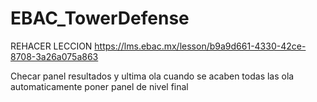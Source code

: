 # EBAC_TowerDefense

REHACER LECCION https://lms.ebac.mx/lesson/b9a9d661-4330-42ce-8708-3a26a075a863

Checar panel resultados y ultima ola
cuando se acaben todas las ola automaticamente poner panel de nivel final